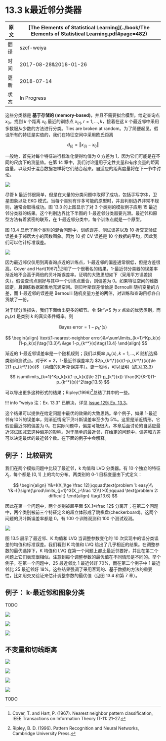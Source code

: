 # 13.3 k最近邻分类器

| 原文   | [The Elements of Statistical Learning](../book/The Elements of Statistical Learning.pdf#page=482) |
| ---- | ---------------------------------------- |
| 翻译   | szcf-weiya                               |
| 时间   | 2017-08-28&2018-01-26                               |
|更新|2018-07-14|
|状态 | In Progress|

这些分类器是 **基于存储的 (memory-based)**，并且不需要拟合模型。给定查询点 $x_0$，找到 $k$ 个距离 $x_0$ 最近的训练点 $x_{(r)}, r=1,\ldots,k$，接着在这 $k$ 个最近邻中采用多数服从少数的方法进行分类。Ties are broken at random。为了简便起见，假设所有的特征是实值的，我们在特征空间中采用欧氏距离

$$
d_{(i)} = \Vert x_{(i)} - x_0\Vert \tag{13.1}
$$

一般地，首先对每个特征进行标准化使得均值为 0 方差为 1，因为它们可能是在不同的尺度下的测量值。在第 14 章中，我们讨论适用于定性变量和有序变量的距离度量，以及对于混合数据怎样将它们结合起来。自适应的距离度量将在下一节中讨论。

![](../img/13/fig13.3.png)

尽管 k 最近邻很简单，但是在大量的分类问题中取得了成功，包括手写字体，卫星图象以及 EKG 模式。当每个类别有许多可能的原型时，并且判别边界非常不规则，通常会取得成功。图 13.3 的上图显示了对 3 个类别的模拟例子应用 15 最近邻分类器的结果。这个判别边界比下半图的 1-最近邻分类器要光滑。最近邻和原型方法有着紧密的联系，在 1-最近邻分类中，每个训练点就是一个原型。

图 13.4 显示了两个类别的混合问题中，训练误差、测试误差以及 10 折交叉验证误差关于邻居大小的函数图象。因为 10 折 CV 误差是 10 个数据的平均，因此我们可以估计标准误差。

![](../img/10/fig13.4.png)

因为最近邻仅仅用到离查询点近的训练点，1-最近邻的偏差通常很低，但是方差很高。Cover and Hart(1967)[^1]证明了一个很著名的结果，1-最近邻分类器的误差率渐近地不会高于两倍的贝叶斯误差率。证明的大致思想如下（采用平方误差损失）。假设查询点刚好与其中一个训练点重合，则偏差为 0。如果特征空间的维数固定，且训练数据密集地充满空间。则贝叶斯误差恰恰是 Bernoulli 随机变量的方差，而 1-最近邻的误差是 Bernoulli 随机变量方差的两倍，对训练和查询目标各自贡献了一份。

对于误分类损失，我们下面给出更多的细节。令 $k^\*$ 为 $x$ 点处的优势类别，而 $p_k(x)$ 是类别 $k$ 的真实条件概率。则

$$
\text{Bayes error} = 1-p_{k^*}(x)\tag{13.2}
$$

$$
\begin{align}
\text{1-nearest-neighbor error}&=\sum\limits_{k=1}^Kp_k(x)(1-p_k(x))\tag{13.3}\\
&\ge 1-p_{k^*}(x)\tag{13.4}
\end{align}
$$

渐近的 1-最近邻误差率是一个随机规则；我们以概率 $p_k(x),k=1,\ldots,K$ 随机选择类别和测试点。对于$K=2$，1-最近邻误差率为 $2p_{k^\*}(x)(1-p_{k^\*}(x))\le 2(1-p_{k^\*}(x))$ （两倍的贝叶斯误差率）。更一般地，可以证明（[练习 13.3](https://github.com/szcf-weiya/ESL-CN/issues/129)）

$$
\sum\limits_{k=1}^Kp_k(x)(1-p_k(x))\le 2(1-p_{k*}(x))-\frac{K}{K-1}(1-p_{k^*}(x))^2\tag{13.5}
$$

可以导出更多这种形式的结果；Ripley(1996)[^2]总结了其中的一些。

!!! info "weiya 注：Ex. 13.3"
    已解决，详见 [Issue 129: Ex. 13.3](https://github.com/szcf-weiya/ESL-CN/issues/129)。

这个结果可以提供在给定问题中最优的效果的大致思路。举个例子，如果 1-最近邻有$10\%$的误差率，则渐近情况下贝叶斯误差率至少为 $5\%$。这里是渐近情形，它假设最近邻的偏差为 0。在实际问题中，偏差可能很大。本章后面讨论的自适应最近邻试图减去这种偏差的影响。对于简单的最近邻，在给定的问题中，偏差和方差可以决定最优的最近邻个数。在下面的例子中会解释。

## 例子： 比较研究

我们在两个模拟问题中比较了最近邻，k 均值和 LVQ 分类器。有 10 个独立的特征 $X_j$，每个都是 $[0,1]$ 上的均匀分布。两类别的 0-1 目标变量由下式定义：

$$
\begin{align}
Y&=I(X_1\ge \frac 12);\qquad\text{problem 1: easy}\\
Y&=I(\sign\{\prod\limits_{j=1}^3(X_j-\frac 12)\}>0);\qquad \text{problem 2: difficult}
\end{align}
\tag{13.6}
$$

因此在第一个问题中，两个类别被超平面 $X_1=\frac 12$ 分离开；在第二个问题中，两个类别被前三个特征定义的超立体形成了跳棋盘(checkerboard)。这两个问题的贝叶斯误差率都是 0。有 100 个训练观测和 100 个测试观测。

![](../img/13/fig13.5.png)

图 13.5 展示了最近邻、K 均值和 LVQ 当调整参数变化的 10 次实现中的误分类误差的均值和标准误差。我们看到 K 均值和 LVQ 给出了几乎相近的结果。在调整参数的最优选择下，K 均值和 LVQ 在第一个问题上都比最近邻要好，并且在第二个问题上它们表现很相似。注意到每个调整参数的最优值在不同情形是不同的。举个例子，在第一个问题中，25 最近邻比 1 最近邻好 $70\%$，而在第二个例子中 1 最近邻比 25 最近邻好 $18\%$。这些结果强调了采用客观的、基于数据的方法的重要性，比如用交叉验证来估计调整参数的最优值（见图 13.4 和第 7 章）。

## 例子： k-最近邻和图象分类

TODO

![](../img/13/fig13.6.png)


![](../img/13/fig13.7.png)

![](../img/13/fig13.8.png)

## 不变量和切线距离

![](../img/13/fig13.9.png)

![](../img/13/fig13.10.png)

![](../img/13/fig13.11.png)

![](../img/13/tab13.1.png)

TODO

[^1]: Cover, T. and Hart, P. (1967). Nearest neighbor pattern classification, IEEE Transactions on Information Theory IT-11: 21–27.
[^2]: Ripley, B. D. (1996). Pattern Recognition and Neural Networks, Cambridge University Press.
